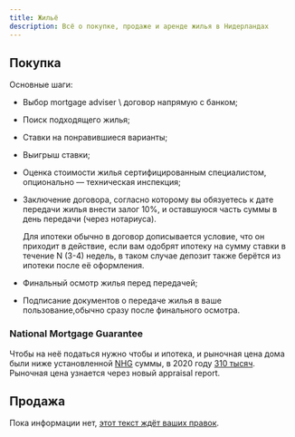 ```yaml
---
title: Жильё
description: Всё о покупке, продаже и аренде жилья в Нидерландах
---
```


## Покупка

Основные шаги:

- Выбор mortgage adviser \ договор напрямую с банком;
- Поиск подходящего жилья;
- Ставки на понравившиеся варианты;
- Выигрыш ставки;
- Оценка стоимости жилья сертифицированным специалистом, опционально — техническая инспекция;
- Заключение договора, согласно которому вы обязуетесь к дате передачи жилья внести залог 10%, и оставшуюся часть суммы в день передачи (через нотариуса).

  Для ипотеки обычно в договор дописывается условие, что он приходит в действие, если вам одобрят ипотеку на сумму ставки в течение N (3-4) недель, в таком случае депозит также берётся из ипотеки после её оформления.
- Финальный осмотр жилья перед передачей;
- Подписание документов о передаче жилья в ваше пользование,обычно сразу после финального осмотра.

### National Mortgage Guarantee
Чтобы на неё податься нужно чтобы и ипотека, и рыночная цена дома были ниже установленной [NHG](https://www.nhg.nl/) суммы, в 2020 году [310 тысяч](https://www.nhg.nl/Over-NHG/Actueel/kostengrens-in-2020-naar-310000). Рыночная цена узнается через новый appraisal report. 

## Продажа

Пока информации нет, [этот текст ждёт ваших правок](https://github.com/ru-nl/faq/blob/master/content/house/_index.md).
